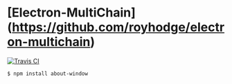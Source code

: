 [Electron-MultiChain]
(https://github.com/royhodge/electron-multichain)
========================================================

[![Travis CI](https://img.shields.io/badge/Travis%20CI-Passing-green.svg?logo=travis)]()


```sh
$ npm install about-window
```

